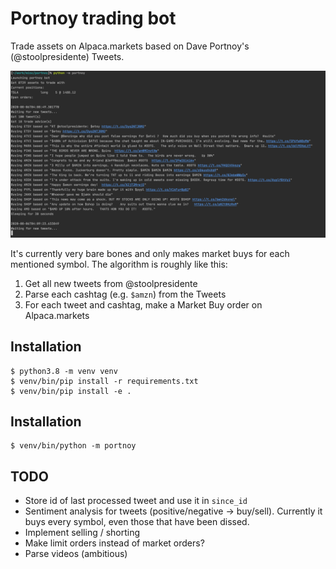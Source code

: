 # Portnoy trading bot
 
Trade assets on Alpaca.markets based on Dave Portnoy's (@stoolpresidente) Tweets.

![Bot in use](https://raw.githubusercontent.com/koirikivi/portnoy/master/assets/bot-in-use.png)

It's currently very bare bones and only makes market buys for each mentioned symbol.
The algorithm is roughly like this:

1. Get all new tweets from @stoolpresidente
2. Parse each cashtag (e.g. `$amzn`) from the Tweets
3. For each tweet and cashtag, make a Market Buy order on Alpaca.markets

## Installation

```shell script
$ python3.8 -m venv venv
$ venv/bin/pip install -r requirements.txt
$ venv/bin/pip install -e .
```

## Installation

```shell script
$ venv/bin/python -m portnoy
```

## TODO
- Store id of last processed tweet and use it in `since_id`
- Sentiment analysis for tweets (positive/negative -> buy/sell).
  Currently it buys every symbol, even those that have been dissed.
- Implement selling / shorting
- Make limit orders instead of market orders?
- Parse videos (ambitious)
